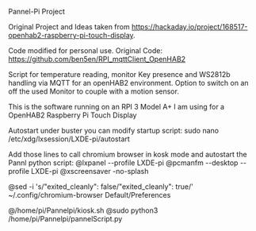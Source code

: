 Pannel-Pi Project 

Original Project and Ideas taken from https://hackaday.io/project/168517-openhab2-raspberry-pi-touch-display. 

Code modified for personal use. Original Code: https://github.com/ben5en/RPI_mqttClient_OpenHAB2

Script for temperature reading, monitor Key presence and WS2812b handling via MQTT for an openHAB2 environment. Option to switch on an off the used Monitor to couple with a motion sensor. 

This is the software running on an RPI 3 Model A+ I am using for a OpenHAB2 Raspberry Pi Touch Display 

Autostart under buster you can modify startup script: 
sudo nano /etc/xdg/lxsession/LXDE-pi/autostart

Add those lines to call chromium browser in kosk mode and autostart the Pannl python script:
@lxpanel --profile LXDE-pi
@pcmanfm --desktop --profile LXDE-pi
@xscreensaver -no-splash

@sed -i 's/"exited_cleanly": false/"exited_cleanly": true/' ~/.config/chromium-browser Default/Preferences

@/home/pi/Pannelpi/kiosk.sh
@sudo python3 /home/pi/Pannelpi/pannelScript.py

